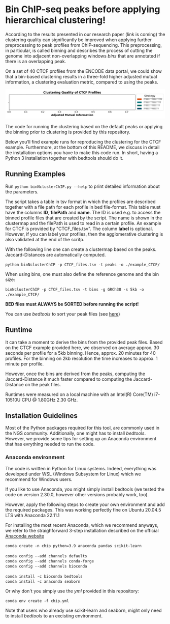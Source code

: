 # Bin ChIP-seq peaks before applying hierarchical clustering!

According to the results presented in our research paper (link is coming) the clustering quality can significantly be improved when applying further preprocessing to peak profiles from ChIP-sequencing. This preprocessing, in particular, is called binning and describes the process of cutting the genome into adjacent non-overlapping windows *bins* that are annotated if there is an overlapping peak. 

On a set of 40 CTCF profiles from the ENCODE data portal, we could show that a bin-based clustering results in a three-fold higher adjusted mutual information, a clustering evaluation metric, compared to using the peaks.

<img src="utils/readme/AMI.gif" width="1000">

The code for running the clustering based on the default peaks or applying the binning prior to clustering is provided by this repository. 

Below you’ll find example runs for reproducing the clustering for the CTCF example. Furthermore, at the bottom of this README, we discuss in detail the installation options you have to make this code run. In short, having a Python 3 installation together with bedtools should do it.

## Running Examples

Run ```python binNclusterChIP.py --help``` to print detailed information about the parameters.

The script takes a table in tsv format in which the profiles are described together with a file path for each profile in bed file-format. This table must have the columns **ID**, **filePath** and **name**. The ID is used e.g. to access the binned profile files that are created by the script. The name is shown in the clustermap and the filePath is used to read in a certain profile. An example for CTCF is provided by "CTCF_files.tsv". The column **label** is optional. However, if you can label your profiles, then the agglomerative clustering is also validated at the end of the scritp.

With the following line one can create a clustermap based on the peaks. Jaccard-Distances are automatically computed. 

```
python binNclusterChIP -p CTCF_files.tsv -t peaks -o ./example_CTCF/
```

When using bins, one must also define the reference genome and the bin size:

```
binNclusterChIP -p CTCF_files.tsv -t bins -g GRCh38 -s 5kb -o ./example_CTCF/
```

**BED files must ALWAYS be SORTED before running the script!** 

You can use *bedtools* to sort your peak files (see [here](https://bedtools.readthedocs.io/en/latest/content/tools/sort.html))

## Runtime

It can take a moment to derive the bins from the provided peak files. Based on the CTCF example provided here, we observed on average approx. 30 seconds per profile for a 5kb binning. Hence, approx. 20 minutes for 40 profiles. For the binning on 2kb resolution the time increases to approx. 1 minute per profile. 

However, once the bins are derived from the peaks, computing the Jaccard-Distance it much faster compared to computing the Jaccard-Distance on the peak files.

Runtimes were measured on a local machine with an Intel(R) Core(TM) i7-10510U CPU @ 1.80GHz   2.30 GHz.


## Installation Guidelines

Most of the Python packages required for this tool, are commonly used in the NGS community. Additionally, one might has to install *bedtools*. However, we provide some tips for setting up an Anaconda environment that has evrything needed to run the code.

### Anaconda environment

The code is written in Python for Linux systems. Indeed, everything was developed under WSL (Windows Subsystem for Linux) which we recommend for Windows users.

If you like to use Anaconda, you might simply install bedtools (we tested the code on version 2.30.0, however other versions probably work, too). 

However, apply the following steps to create your own environment and add the required packages. This was working perfectly fine on Ubuntu 20.04.5 LTS with Anaconda 22.11.1 

For installing the most recent Anaconda, which we recommend anyways, we refer to the straighforward 3-step installation described on the official [Anaconda website](https://docs.anaconda.com/anaconda/install/linux/)

```
conda create -n chip python=3.9 anaconda pandas scikit-learn

conda config --add channels defaults
conda config --add channels conda-forge
conda config --add channels bioconda

conda install -c bioconda bedtools
conda install -c anaconda seaborn
```

Or why don't you simply use the *yml* provided in this repository:

```
conda env create -f chip.yml
```

Note that users who already use scikit-learn and seaborn, might only need to install *bedtools* to an excisting environment. 



